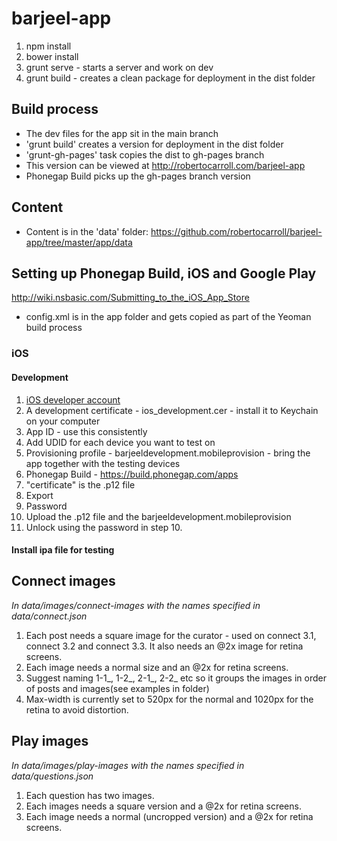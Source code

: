 barjeel-app
===========
1. npm install
2. bower install
3. grunt serve   - starts a server and work on dev
4. grunt build   - creates a clean package for deployment in the dist folder  

## Build process
- The dev files for the app sit in the main branch
- 'grunt build' creates a version for deployment in the dist folder
- 'grunt-gh-pages' task copies the dist to gh-pages branch 
- This version can be viewed at http://robertocarroll.com/barjeel-app
- Phonegap Build picks up the gh-pages branch version

## Content
- Content is in the 'data' folder: https://github.com/robertocarroll/barjeel-app/tree/master/app/data

## Setting up Phonegap Build, iOS and Google Play
http://wiki.nsbasic.com/Submitting_to_the_iOS_App_Store
- config.xml is in the app folder and gets copied as part of the Yeoman build process 

### iOS
#### Development 
1. [iOS developer account](https://developer.apple.com/programs/ios/)
2. A development certificate - ios_development.cer - install it to Keychain on your computer
3. App ID - use this consistently
4. Add UDID for each device you want to test on
5. Provisioning profile - barjeeldevelopment.mobileprovision - bring the app together with the testing devices
6. Phonegap Build - https://build.phonegap.com/apps
7. "certificate" is the .p12 file
9. Export
10. Password 
11. Upload the .p12 file and the barjeeldevelopment.mobileprovision
12. Unlock using the password in step 10.

#### Install ipa file for testing



## Connect images 
*In data/images/connect-images with the names specified in data/connect.json*

1. Each post needs a square image for the curator - used on connect 3.1, connect 3.2 and connect 3.3. It also needs an @2x image for retina screens. 
2. Each image needs a normal size and an @2x for retina screens. 
3. Suggest naming 1-1_, 1-2_, 2-1_, 2-2_ etc so it groups the images in order of posts and images(see examples in folder)
4. Max-width is currently set to 520px for the normal and 1020px for the retina to avoid distortion.

## Play images
*In data/images/play-images with the names specified in data/questions.json*
1. Each question has two images.
2. Each images needs a square version and a @2x for retina screens.
3. Each image needs a normal (uncropped version) and a @2x for retina screens.